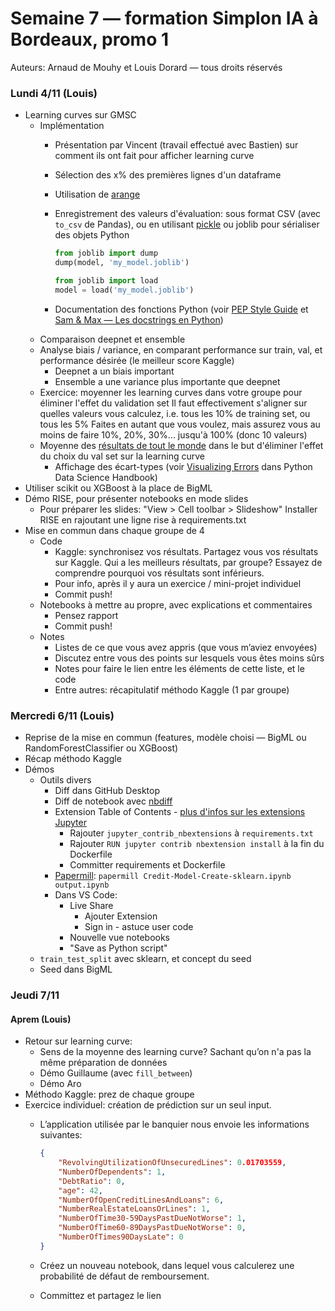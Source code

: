 # Semaine 7 — formation Simplon IA à Bordeaux, promo 1

Auteurs: Arnaud de Mouhy et Louis Dorard — tous droits réservés

### Lundi 4/11 (Louis)

* Learning curves sur GMSC
  * Implémentation
    * Présentation par Vincent (travail effectué avec Bastien) sur comment ils ont fait pour afficher learning curve
    * Sélection des x% des premières lignes d'un dataframe
    * Utilisation de [arange](https://docs.scipy.org/doc/numpy/reference/generated/numpy.arange.html)
    * Enregistrement des valeurs d'évaluation: sous format CSV (avec `to_csv` de Pandas), ou en utilisant [pickle](https://docs.python.org/3/library/pickle.html) ou joblib pour sérialiser des objets Python

      ```python
      from joblib import dump
      dump(model, 'my_model.joblib')
      ```

      ```python
      from joblib import load
      model = load('my_model.joblib')
      ```

    * Documentation des fonctions Python (voir [PEP Style Guide](https://www.python.org/dev/peps/pep-0008/#documentation-strings) et [Sam & Max — Les docstrings en Python](http://sametmax.com/les-docstrings/))
  * Comparaison deepnet et ensemble
  * Analyse biais / variance, en comparant performance sur train, val, et performance désirée (le meilleur score Kaggle)
    * Deepnet a un biais important
    * Ensemble a une variance plus importante que deepnet
  * Exercice: moyenner les learning curves dans votre groupe pour éliminer l'effet du validation set
Il faut effectivement s'aligner sur quelles valeurs vous calculez, i.e. tous les 10% de training set, ou tous les 5%
Faites en autant que vous voulez, mais assurez vous au moins de faire 10%, 20%, 30%... jusqu'à 100% (donc 10 valeurs)
  * Moyenne des [résultats de tout le monde](https://docs.google.com/spreadsheets/u/1/d/1XuezFZKoyRtHubATAl1nIZkhrcRa_s9dN2qbhoOe1Sg/edit?usp=drive_web&ouid=115265639304725013273) dans le but d'éliminer l'effet du choix du val set sur la learning curve
    * Affichage des écart-types (voir [Visualizing Errors](https://jakevdp.github.io/PythonDataScienceHandbook/04.03-errorbars.html) dans Python Data Science Handbook)
* Utiliser scikit ou XGBoost à la place de BigML
* Démo RISE, pour présenter notebooks en mode slides
  * Pour préparer les slides: "View > Cell toolbar > Slideshow"
Installer RISE en rajoutant une ligne rise à requirements.txt
* Mise en commun dans chaque groupe de 4
  * Code
    * Kaggle: synchronisez vos résultats. Partagez vous vos résultats sur Kaggle. Qui a les meilleurs résultats, par groupe? Essayez de comprendre pourquoi vos résultats sont inférieurs.
    * Pour info, après il y aura un exercice / mini-projet individuel
    * Commit push!
  * Notebooks à mettre au propre, avec explications et commentaires
    * Pensez rapport
    * Commit push!
  * Notes
    * Listes de ce que vous avez appris (que vous m’aviez envoyées)
    * Discutez entre vous des points sur lesquels vous êtes moins sûrs
    * Notes pour faire le lien entre les éléments de cette liste, et le code
    * Entre autres: récapitulatif méthodo Kaggle (1 par groupe)

### Mercredi 6/11 (Louis)

* Reprise de la mise en commun (features, modèle choisi — BigML ou RandomForestClassifier ou XGBoost)
* Récap méthodo Kaggle
* Démos
  * Outils divers
    * Diff dans GitHub Desktop
    * Diff de notebook avec [nbdiff](https://github.com/tarmstrong/nbdiff)
    * Extension Table of Contents - [plus d'infos sur les extensions Jupyter](https://towardsdatascience.com/bringing-the-best-out-of-jupyter-notebooks-for-data-science-f0871519ca29)
      * Rajouter `jupyter_contrib_nbextensions` à `requirements.txt`
      * Rajouter `RUN jupyter contrib nbextension install` à la fin du Dockerfile
      * Committer requirements et Dockerfile
    * [Papermill](http://papermill.readthedocs.io): `papermill Credit-Model-Create-sklearn.ipynb output.ipynb`
    * Dans VS Code:
      * Live Share
        * Ajouter Extension
        * Sign in - astuce user code
      * Nouvelle vue notebooks
      * "Save as Python script"
  * `train_test_split` avec sklearn, et concept du seed
  * Seed dans BigML

### Jeudi 7/11

#### Aprem (Louis)

* Retour sur learning curve:
  * Sens de la moyenne des learning curve? Sachant qu’on n'a pas la même préparation de données
  * Démo Guillaume (avec `fill_between`)
  * Démo Aro
* Méthodo Kaggle: prez de chaque groupe
* Exercice individuel: création de prédiction sur un seul input.
  * L’application utilisée par le banquier nous envoie les informations suivantes:

    ```json
    {
        "RevolvingUtilizationOfUnsecuredLines": 0.01703559,
        "NumberOfDependents": 1,
        "DebtRatio": 0,
        "age": 42,
        "NumberOfOpenCreditLinesAndLoans": 6,
        "NumberRealEstateLoansOrLines": 1,
        "NumberOfTime30-59DaysPastDueNotWorse": 1,
        "NumberOfTime60-89DaysPastDueNotWorse": 0,
        "NumberOfTimes90DaysLate": 0
    }
    ```

  * Créez un nouveau notebook, dans lequel vous calculerez une probabilité de défaut de remboursement.
  * Committez et partagez le lien
